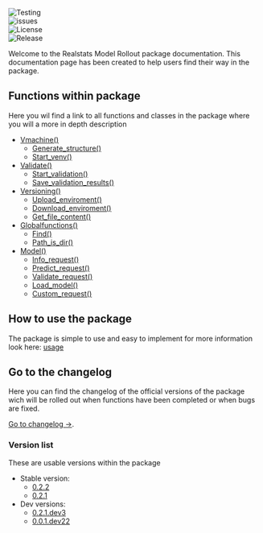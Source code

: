 ![Testing](https://img.shields.io/github/workflow/status/bharkema/realstatsmodelrollout/Python%20package%20testing?label=Testing&style=for-the-badge)
<br>
![issues](https://img.shields.io/github/issues/bharkema/realstatsmodelrollout?style=for-the-badge)
<br>
![License](https://img.shields.io/github/license/bharkema/RealstatsModelRollout?style=for-the-badge)
<br>
![Release](https://img.shields.io/github/v/release/bharkema/RealstatsModelRollout?style=for-the-badge)

Welcome to the Realstats Model Rollout package documentation. This documentation page has been created to help users find their way in the package.

## Functions within package
Here you wil find a link to all functions and classes in the package where you will a more in depth description
* [Vmachine()](./vmachine/vmachine)
    * [Generate_structure()](./vmachine/functions/generate_structure_rework)
    * [Start_venv()](./vmachine/functions/start_venv)
* [Validate()](./validate/validate)
    * [Start_validation()](./validate/functions/start_validation)
    * [Save_validation_results()](./validate/functions/save_validation)
* [Versioning()](./versioning/versioning)
    * [Upload_enviroment()](./versioning/functions/upload_enviro)
    * [Download_enviroment()](./versioning/functions/download_enviro)
    * [Get_file_content()](./versioning/functions/download_file)
* [Globalfunctions()](./global_functions/globalfunctions)
    * [Find()](./global_functions/functions/find)
    * [Path_is_dir()](./global_functions/functions/pathisdir)
* [Model()](./model/model)
    * [Info_request()](./model/functions/model_info_request)
    * [Predict_request()](./model/functions/model_predict_request)
    * [Validate_request()](./model/model) 
    * [Load_model()](./model/model)
    * [Custom_request()](./model/functions/model_custom_request)
<!-- * [Auth()](https://bharkema.github.io/RealstatsModelRollout/auth) -->

## How to use the package
The package is simple to use and easy to implement for more information look here:
[usage](./usage)

## Go to the changelog
Here you can find the changelog of the official versions of the package wich will be rolled out when functions have been completed or when bugs are fixed.

[Go to changelog ->](./changelog).

### Version list
These are usable versions within the package
* Stable version:
    * [0.2.2](./changelog#version-022)
    * [0.2.1](./changelog#version-021)
* Dev versions:
    * [0.2.1.dev3](./changelog#version-021dev3)
    * [0.0.1.dev22](./changelog#version-001dev22)


